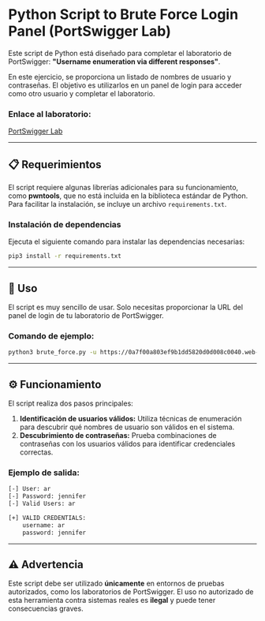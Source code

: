 # Python Script to Brute Force Login Panel (PortSwigger Lab)

Este script de Python está diseñado para completar el laboratorio de PortSwigger: **"Username enumeration via different responses"**.

En este ejercicio, se proporciona un listado de nombres de usuario y contraseñas. El objetivo es utilizarlos en un panel de login para acceder como otro usuario y completar el laboratorio.

### Enlace al laboratorio:
[PortSwigger Lab](https://portswigger.net/web-security/authentication/password-based/lab-username-enumeration-via-different-responses)

---

## 📋 Requerimientos

El script requiere algunas librerías adicionales para su funcionamiento, como **pwntools**, que no está incluida en la biblioteca estándar de Python. Para facilitar la instalación, se incluye un archivo `requirements.txt`.

### Instalación de dependencias

Ejecuta el siguiente comando para instalar las dependencias necesarias:

```bash
pip3 install -r requirements.txt
```

---

## 🚀 Uso

El script es muy sencillo de usar. Solo necesitas proporcionar la URL del panel de login de tu laboratorio de PortSwigger.

### Comando de ejemplo:

```bash
python3 brute_force.py -u https://0a7f00a803ef9b1dd5820d0d008c0040.web-security-academy.net/login
```

---

## ⚙️ Funcionamiento

El script realiza dos pasos principales:

1. **Identificación de usuarios válidos:** Utiliza técnicas de enumeración para descubrir qué nombres de usuario son válidos en el sistema.
2. **Descubrimiento de contraseñas:** Prueba combinaciones de contraseñas con los usuarios válidos para identificar credenciales correctas.

### Ejemplo de salida:

```bash
[-] User: ar
[-] Password: jennifer
[-] Valid Users: ar

[+] VALID CREDENTIALS:
    username: ar
    password: jennifer
```

---

## ⚠️ Advertencia

Este script debe ser utilizado **únicamente** en entornos de pruebas autorizados, como los laboratorios de PortSwigger. El uso no autorizado de esta herramienta contra sistemas reales es **ilegal** y puede tener consecuencias graves.
